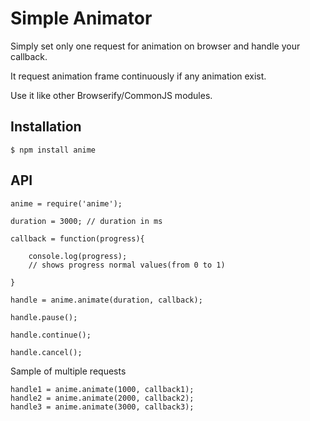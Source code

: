 Simple Animator
===============

Simply set only one request for animation on browser and handle your callback.

It request animation frame continuously if any animation exist.

Use it like other Browserify/CommonJS modules.

Installation
------------


	$ npm install anime

API
---

    anime = require('anime');

    duration = 3000; // duration in ms

    callback = function(progress){

    	console.log(progress);
    	// shows progress normal values(from 0 to 1)

    }

    handle = anime.animate(duration, callback);

    handle.pause();

    handle.continue();

    handle.cancel();




Sample of multiple requests

    handle1 = anime.animate(1000, callback1);
    handle2 = anime.animate(2000, callback2);
    handle3 = anime.animate(3000, callback3);

